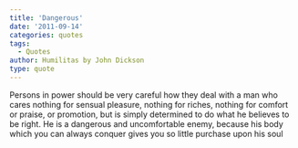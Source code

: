 ```yaml
---
title: 'Dangerous'
date: '2011-09-14'
categories: quotes
tags:
  - Quotes
author: Humilitas by John Dickson
type: quote
---
```


Persons in power should be very careful how they deal with a man who cares nothing for sensual pleasure, nothing for riches, nothing for comfort or praise, or promotion, but is simply determined to do what he believes to be right. He is a dangerous and uncomfortable enemy, because his body which you can always conquer gives you so little purchase upon his soul
